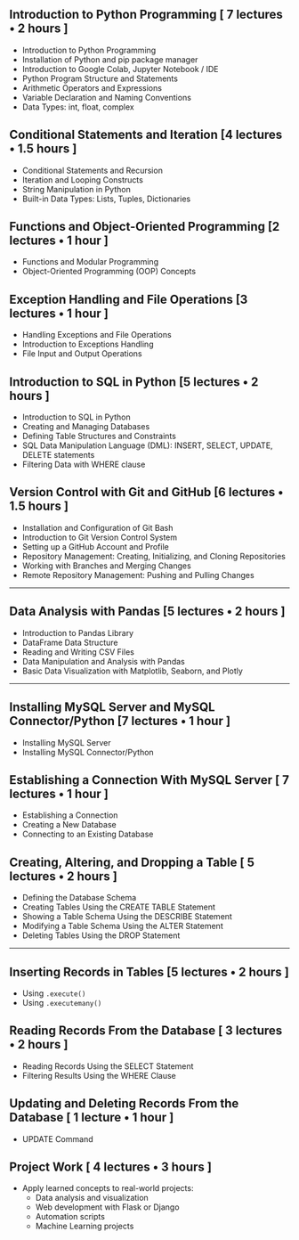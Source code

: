 

## Introduction to Python Programming [ 7 lectures • 2 hours  ]


- Introduction to Python Programming
- Installation of Python and pip package manager
- Introduction to Google Colab, Jupyter Notebook / IDE
- Python Program Structure and Statements
- Arithmetic Operators and Expressions
- Variable Declaration and Naming Conventions
- Data Types: int, float, complex



## Conditional Statements and Iteration [4 lectures • 1.5 hours  ]


- Conditional Statements and Recursion
- Iteration and Looping Constructs
- String Manipulation in Python
- Built-in Data Types: Lists, Tuples, Dictionaries



## Functions and Object-Oriented Programming [2 lectures • 1 hour ]
  

- Functions and Modular Programming
- Object-Oriented Programming (OOP) Concepts



## Exception Handling and File Operations [3 lectures • 1 hour  ]


- Handling Exceptions and File Operations
- Introduction to Exceptions Handling
- File Input and Output Operations



## Introduction to SQL in Python  [5 lectures • 2 hours  ]
 

- Introduction to SQL in Python
- Creating and Managing Databases
- Defining Table Structures and Constraints
- SQL Data Manipulation Language (DML): INSERT, SELECT, UPDATE, DELETE statements
- Filtering Data with WHERE clause



## Version Control with Git and GitHub [6 lectures • 1.5 hours  ]


- Installation and Configuration of Git Bash
- Introduction to Git Version Control System
- Setting up a GitHub Account and Profile
- Repository Management: Creating, Initializing, and Cloning Repositories
- Working with Branches and Merging Changes
- Remote Repository Management: Pushing and Pulling Changes

---

## Data Analysis with Pandas [5 lectures • 2 hours  ]


- Introduction to Pandas Library
- DataFrame Data Structure
- Reading and Writing CSV Files
- Data Manipulation and Analysis with Pandas
- Basic Data Visualization with Matplotlib, Seaborn, and Plotly

---

## Installing MySQL Server and MySQL Connector/Python [7 lectures • 1 hour  ]


- Installing MySQL Server
- Installing MySQL Connector/Python



## Establishing a Connection With MySQL Server [ 7 lectures • 1 hour ]
 

- Establishing a Connection
- Creating a New Database
- Connecting to an Existing Database



## Creating, Altering, and Dropping a Table [ 5 lectures • 2 hours  ]


- Defining the Database Schema
- Creating Tables Using the CREATE TABLE Statement
- Showing a Table Schema Using the DESCRIBE Statement
- Modifying a Table Schema Using the ALTER Statement
- Deleting Tables Using the DROP Statement

---

## Inserting Records in Tables [5 lectures • 2 hours ]
 

- Using `.execute()`
- Using `.executemany()`



## Reading Records From the Database [ 3 lectures • 2 hours  ]


- Reading Records Using the SELECT Statement
- Filtering Results Using the WHERE Clause



## Updating and Deleting Records From the Database [ 1 lecture • 1 hour  ]


- UPDATE Command


## Project Work [ 4 lectures • 3 hours  ]


- Apply learned concepts to real-world projects:
  - Data analysis and visualization
  - Web development with Flask or Django
  - Automation scripts
  - Machine Learning projects
